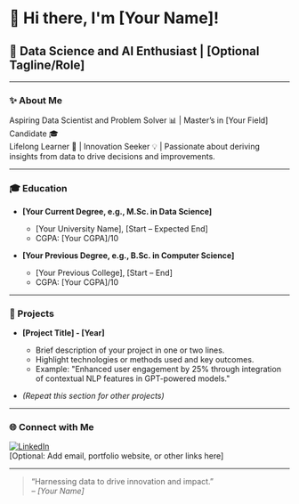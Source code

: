 # 👋 Hi there, I'm [Your Name]!

## 🚀 Data Science and AI Enthusiast | [Optional Tagline/Role]

---

### ✨ About Me

Aspiring Data Scientist and Problem Solver 📊 | Master’s in [Your Field] Candidate 🎓  
Lifelong Learner 🌱 | Innovation Seeker 💡 | Passionate about deriving insights from data to drive decisions and improvements.

---

### 🎓 Education

- **[Your Current Degree, e.g., M.Sc. in Data Science]**
  - [Your University Name], [Start – Expected End]
  - CGPA: [Your CGPA]/10

- **[Your Previous Degree, e.g., B.Sc. in Computer Science]**
  - [Your Previous College], [Start – End]
  - CGPA: [Your CGPA]/10

---

### 💼 Projects

- **[Project Title] - [Year]**
  - Brief description of your project in one or two lines.
  - Highlight technologies or methods used and key outcomes.
  - Example: "Enhanced user engagement by 25% through integration of contextual NLP features in GPT-powered models."

- *(Repeat this section for other projects)*

---

### 🌐 Connect with Me

[![LinkedIn](https://img.shields.io/badge/LinkedIn-blue?logo=linkedin&style=for-the-badge)](https://www.linkedin.com/in/yourlinkedin/)  
[Optional: Add email, portfolio website, or other links here]

---

> “Harnessing data to drive innovation and impact.”  
> *– [Your Name]*
